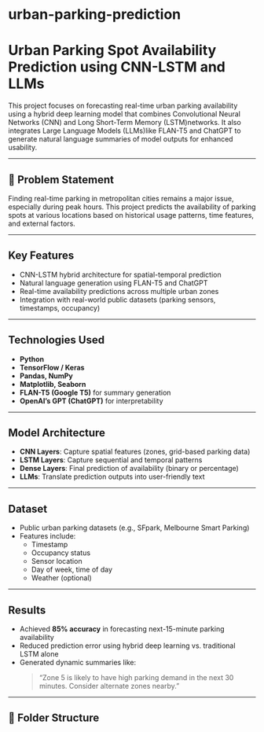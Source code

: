# urban-parking-prediction

# Urban Parking Spot Availability Prediction using CNN-LSTM and LLMs

This project focuses on forecasting real-time urban parking availability using a hybrid deep learning model that combines Convolutional Neural Networks (CNN) and Long Short-Term Memory (LSTM)networks. It also integrates Large Language Models (LLMs)like FLAN-T5 and ChatGPT to generate natural language summaries of model outputs for enhanced usability.

---

## 📌 Problem Statement
Finding real-time parking in metropolitan cities remains a major issue, especially during peak hours. This project predicts the availability of parking spots at various locations based on historical usage patterns, time features, and external factors.

---

##  Key Features
- CNN-LSTM hybrid architecture for spatial-temporal prediction
- Natural language generation using FLAN-T5 and ChatGPT
- Real-time availability predictions across multiple urban zones
- Integration with real-world public datasets (parking sensors, timestamps, occupancy)

---

##  Technologies Used
- **Python**
- **TensorFlow / Keras**
- **Pandas, NumPy**
- **Matplotlib, Seaborn**
- **FLAN-T5 (Google T5)** for summary generation
- **OpenAI’s GPT (ChatGPT)** for interpretability

---

##  Model Architecture
- **CNN Layers**: Capture spatial features (zones, grid-based parking data)
- **LSTM Layers**: Capture sequential and temporal patterns
- **Dense Layers**: Final prediction of availability (binary or percentage)
- **LLMs**: Translate prediction outputs into user-friendly text

---

## Dataset
- Public urban parking datasets (e.g., SFpark, Melbourne Smart Parking)
- Features include:
  - Timestamp
  - Occupancy status
  - Sensor location
  - Day of week, time of day
  - Weather (optional)

---

## Results
- Achieved **85% accuracy** in forecasting next-15-minute parking availability
- Reduced prediction error using hybrid deep learning vs. traditional LSTM alone
- Generated dynamic summaries like:
  > “Zone 5 is likely to have high parking demand in the next 30 minutes. Consider alternate zones nearby.”

---

## 📄 Folder Structure
